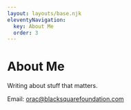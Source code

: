 ```yaml
---
layout: layouts/base.njk
eleventyNavigation:
  key: About Me
  order: 3
---
```

# About Me

Writing about stuff that matters.

Email: orac@blacksquarefoundation.com
